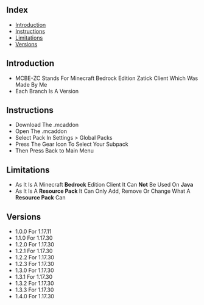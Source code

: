 ## Index
- [Introduction](#introduction)
- [Instructions](#instructions)
- [Limitations](#limitations)
- [Versions](#versions)

## Introduction
- MCBE-ZC Stands For Minecraft Bedrock Edition Zatick Client Which Was Made By Me
- Each Branch Is A Version

## Instructions
- Download The .mcaddon
- Open The .mcaddon
- Select Pack In Settings > Global Packs
- Press The Gear Icon To Select Your Subpack
- Then Press Back to Main Menu

## Limitations
- As It Is A Minecraft **Bedrock** Edition Client It Can **Not** Be Used On **Java**
- As It Is A **Resource Pack** It Can Only Add, Remove Or Change What A **Resource Pack** Can

## Versions
- 1.0.0 For 1.17.11
- 1.1.0 For 1.17.30
- 1.2.0 For 1.17.30
- 1.2.1 For 1.17.30
- 1.2.2 For 1.17.30
- 1.2.3 For 1.17.30
- 1.3.0 For 1.17.30
- 1.3.1 For 1.17.30
- 1.3.2 For 1.17.30
- 1.3.3 For 1.17.30
- 1.4.0 For 1.17.30
